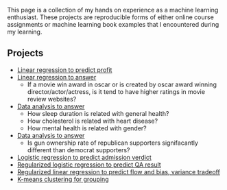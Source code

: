 This page is a collection of my hands on experience as a machine learning enthusiast. These projects are reproducible forms of either online course assignments or machine learning book examples that I encountered during my learning.
## Projects

* [Linear regression to predict profit](./LinearRegression/PredictProfit/predict_profit.html)
* [Linear regression to answer](./LinearRegression/PredictRating/predict_rating.html)
   * If a movie win award in oscar or is created by oscar award winning director/actor/actress, is it tend to have higher ratings     in movie review websites?
* [Data analysis to answer](./DataAnalysis/CorrelationAnalysis/health_data_analysis.html)
  * How sleep duration is related with general health?
  * How cholesterol is related with heart disease?
  * How mental health is related with gender?
* [Data analysis to answer](./DataAnalysis/StasticalInference/statistical_inference.html)
  * Is gun ownership rate of republican supporters signifacantly different than democrat supporters?
* [Logistic regression to predict admission verdict](./LogisticRegression/PredictAdmission/predict_admission.html)
* [Regularized logistic regression to predict QA result](./LogisticRegression/PredictQAResult/predict_QA_result.html)
* [Regularized linear regression to predict flow and bias, variance tradeoff](./LinearRegression/PredictFlow/predict_flow.html)
* [K-means clustering for grouping](./K-Means/reduce_imagesize.html)
